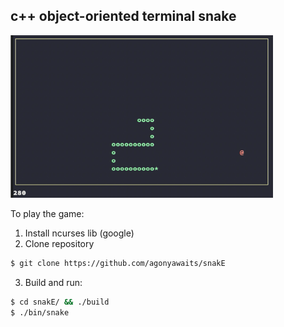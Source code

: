 c++ object-oriented terminal snake
-------------------------------------------
<img src="https://github.com/agonyawaits/snakE/blob/redesign/snake.png" width="420" height="260">

To play the game:
1) Install ncurses lib (google)
2) Clone repository
```bash
$ git clone https://github.com/agonyawaits/snakE
```
3) Build and run:
```bash
$ cd snakE/ && ./build
$ ./bin/snake
```
